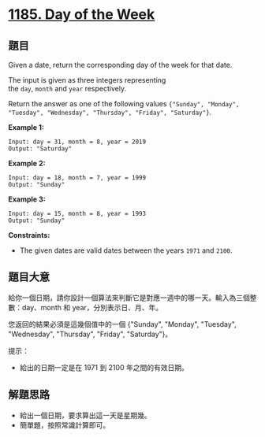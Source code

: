 # [1185. Day of the Week](https://leetcode.com/problems/day-of-the-week/)


## 題目

Given a date, return the corresponding day of the week for that date.

The input is given as three integers representing the `day`, `month` and `year` respectively.

Return the answer as one of the following values `{"Sunday", "Monday", "Tuesday", "Wednesday", "Thursday", "Friday", "Saturday"}`.

**Example 1:**

    Input: day = 31, month = 8, year = 2019
    Output: "Saturday"

**Example 2:**

    Input: day = 18, month = 7, year = 1999
    Output: "Sunday"

**Example 3:**

    Input: day = 15, month = 8, year = 1993
    Output: "Sunday"

**Constraints:**

- The given dates are valid dates between the years `1971` and `2100`.


## 題目大意

給你一個日期，請你設計一個算法來判斷它是對應一週中的哪一天。輸入為三個整數：day、month 和 year，分別表示日、月、年。

您返回的結果必須是這幾個值中的一個 {"Sunday", "Monday", "Tuesday", "Wednesday", "Thursday", "Friday", "Saturday"}。

提示：

- 給出的日期一定是在 1971 到 2100 年之間的有效日期。

## 解題思路


- 給出一個日期，要求算出這一天是星期幾。
- 簡單題，按照常識計算即可。
